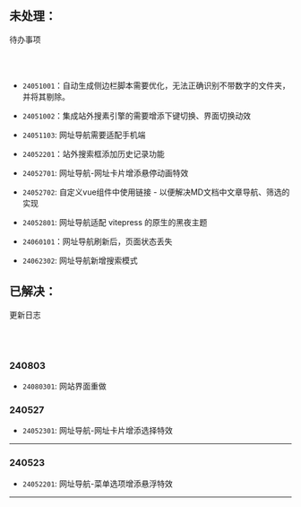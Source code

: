 ## 未处理：

<Badge type='info'>待办事项</Badge> 

<br/>

<br/>

- `24051001`：自动生成侧边栏脚本需要优化，无法正确识别不带数字的文件夹，并将其剔除。

- `24051002`：集成站外搜素引擎的需要增添下键切换、界面切换动效

- `24051103`: 网址导航需要适配手机端

- `24052201`：站外搜索框添加历史记录功能

- `24052701`: 网址导航-网址卡片增添悬停动画特效

- `24052702`: 自定义vue组件中使用链接 - 以便解决MD文档中文章导航、筛选的实现 

- `24052801`: 网址导航适配 vitepress 的原生的黑夜主题 

- `24060101`：网址导航刷新后，页面状态丢失 


- `24062302`: 网址导航新增搜索模式


## 已解决：

<Badge type='info'>更新日志</Badge>

<br/>

<br/>


### 240803


- `24080301`: 网站界面重做


### 240527 

- `24052301`: 网址导航-网址卡片增添选择特效

--- 

### 240523

- `24052201`: 网址导航-菜单选项增添悬浮特效

---